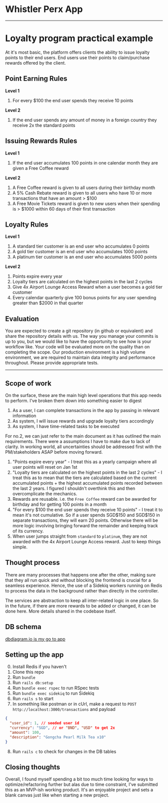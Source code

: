 # Whistler Perx App

---

# Loyalty program practical example

At it's most basic, the platform offers clients the ability to issue loyalty points to their end users.
End users use their points to claim/purchase rewards offered by the client.

## Point Earning Rules

**Level 1**

1. For every $100 the end user spends they receive 10 points

**Level 2**

1. If the end user spends any amount of money in a foreign country they receive 2x the standard points

## Issuing Rewards Rules

**Level 1**

1. If the end user accumulates 100 points in one calendar month they are given a Free Coffee reward

**Level 2**

1. A Free Coffee reward is given to all users during their birthday month
2. A 5% Cash Rebate reward is given to all users who have 10 or more transactions that have an amount > $100
3. A Free Movie Tickets reward is given to new users when their spending is > $1000 within 60 days of their first transaction

## Loyalty Rules

**Level 1**

1. A standard tier customer is an end user who accumulates 0 points
2. A gold tier customer is an end user who accumulates 1000 points
3. A platinum tier customer is an end user who accumulates 5000 points

**Level 2**

1. Points expire every year
2. Loyalty tiers are calculated on the highest points in the last 2 cycles
2. Give 4x Airport Lounge Access Reward when a user becomes a gold tier customer
3. Every calendar quarterly give 100 bonus points for any user spending greater than $2000 in that quarter

## Evaluation

You are expected to create a git repository (in github or equivalent) and share the repository details with us.
The way you manage your commits is up to you, but we would like to have the opportunity to see how is
your workflow like.
Your code will be evaluated more on the quality than on completing the scope.
Our production environment is a high volume environment, we are required to maintain data integrity and performance throughout.
Please provide appropriate tests.

---

## Scope of work

On the surface, these are the main high level operations that this app needs to perform. I've broken them down into something easier to digest

1. As a user, I can complete transactions in the app by passing in relevant information
2. As system, I will issue rewards and upgrade loyalty tiers accordingly
3. As system, I have time-related tasks to be executed

For no.2, we can just refer to the main document as it has outlined the main requirements. There were a assumptions I have to make due to lack of clarity. In working world, all uncertainties should be addressed first with the PM/stakeholders ASAP before moving forward.

1. "Points expire every year" - I treat this as a yearly campaign where all user points will reset on Jan 1st
2. "Loyalty tiers are calculated on the highest points in the last 2 cycles" - I treat this as to mean that the tiers are calculated based on the current accumulated points + the highest accumulated points recorded between the last 2 years. I figured I shouldn't overthink this and then overcomplicate the mechanics.
3. Rewards are reusable. i.e. the `Free Coffee` reward can be awarded for birthday and for getting 100 points in a month
4. "For every $100 the end user spends they receive 10 points" - I treat it to mean it's not cumulative. So if a user spends SGD$150 and SGD$150 in separate transactions, they will earn 20 points. Otherwise there will be more logic involving bringing forward the remainder and keeping track of its currency.
5. When user jumps straight from `standard` to `platinum`, they are not awarded with the 4x Airport Lounge Access reward. Just to keep things simple.

## Thought process

There are many processes that happens one after the other, making sure that they all run quick and without blocking the frontend is crucial for a seamless experience. Hence, the use of a Sidekiq workers running on Redis to process the data in the background rather than directly in the controller.

The services are abstraction to keep all inter-related logic in one place. So in the future, if there are more rewards to be added or changed, it can be done here. More details shared in the codebase itself.

## DB schema

[dbdiagram.io is my go to app](https://dbdiagram.io/d/62bbfc4f69be0b672c62b94e)

## Setting up the app

0. Install Redis if you haven't
1. Clone this repo
2. Run `bundle`
3. Run `rails db:setup`
4. Run `bundle exec rspec` to run RSpec tests
5. Run `bundle exec sidekiq` to run Sidekiq
6. Run `rails s` to start
7. In something like postman or in cUrl, make a request to `POST http://localhost:3000/transactions` and payload
```json
{
  "user_id": 1, // seeded user id
  "currency": "SGD", // or "BND", "USD" to get 2x
  "amount": 100,
  "description": "Gongcha Pearl Milk Tea x10"
}
```
8. Run `rails c` to check for changes in the DB tables

## Closing thoughts

Overall, I found myself spending a bit too much time looking for ways to optimize/refactoring further but alas due to time constraint, I've submitted this as an MVP-ish working product. It's an enjoyable project and sets a blank canvas just like when starting a new project.
